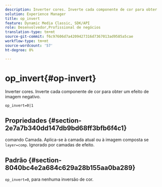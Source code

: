 ```yaml
---
description: Inverter cores. Inverte cada componente de cor para obter um efeito de imagem negativo.
solution: Experience Manager
title: op_invert
feature: Dynamic Media Classic, SDK/API
role: Desenvolvedor,Profissional de negócios
translation-type: tm+mt
source-git-commit: f6c97606d7a4209427316d7367013ad9585a5cae
workflow-type: tm+mt
source-wordcount: '57'
ht-degree: 0%

---
```



# op_invert{#op-invert}

Inverter cores. Inverte cada componente de cor para obter um efeito de imagem negativo.

`op_invert=0|1`

## Propriedades {#section-2e7a7b340dd147db9bd68ff3bfb6f4c1}

comando Camada. Aplica-se à camada atual ou à imagem composta se `layer=comp`. Ignorado por camadas de efeito.

## Padrão {#section-8040bc4e2a684c629a28b155aa0ba289}

`op_invert=0`, para nenhuma inversão de cor.

